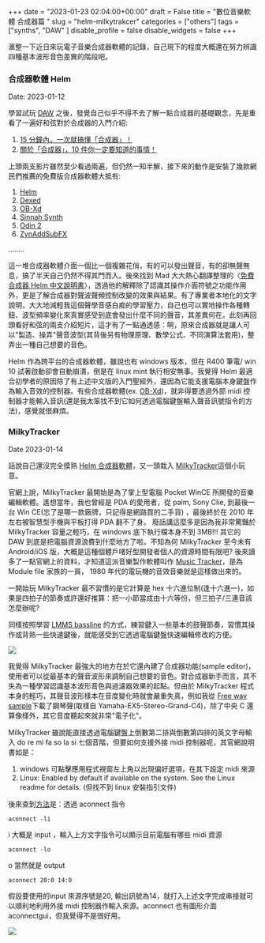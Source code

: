 +++ 
date = "2023-01-23 02:04:00+00:00" 
draft = False
title = "數位音樂軟體 合成器篇 " 
slug = "helm-milkytrakcer" 
categories = ["others"] 
tags = ["synths",
        "DAW"
  ] 
disable_profile = false 
disable_widgets = false 
+++

滙整一下近日來玩電子音樂合成器軟體的記錄，自己現下的程度大概還在努力辨識四種基本波形音色差異的階段吧。

### 合成器軟體 Helm 
Date: 2023-01-12

學習試玩 [DAW](https://personaljournal.ca/jxtsai/tag:DAW)  之後，發覺自己似乎不得不去了解一點合成器的基礎觀念，先是重看了一遍好和弦對於合成器的入門介紹: 

1. [15 分鐘內，一次就搞懂「合成器」！](https://wiwi.video/w/sRPssfzZNqxLoyy9WvTCN1)
2. [關於「合成器」，10 件你一定要知道的事情！](https://wiwi.video/w/hLDFkxwNokWAPC7SfyiDKp)

上頭兩支影片雖然至少看過兩遍，但仍然一知半解，接下來的動作是安裝了幾款網民們推薦的免費版合成器軟體大抵有:

1. [Helm](https://tytel.org/helm/)
2. [Dexed](https://asb2m10.github.io/dexed/)
3. [OB-Xd](https://www.discodsp.com/obxd/)
4. [Sinnah Synth](https://nusofting.com/plugins/sinnah/)
5. [Odin 2](https://www.thewavewarden.com/odin2)
6. [ZynAddSubFX](https://github.com/zynaddsubfx/)

........

這一堆合成器軟體介面一個比一個複雜花俏，有的可以發出聲音，有的卻無聲無息，搞了半天自己仍然不得其門而入。後來找到 Mad 大大熱心翻譯整理的〈[免費合成器 Helm 中文說明書](https://madzinenet.wordpress.com/2018/05/20/2018_helm/)〉，透過他的解釋除了認識其操作介面符號之功能作用外，更是了解合成器對聲波聲頻控制改變的效果與結果。有了專業者本地化的文字說明，大大地減輕我這個聲學音感白痴的學習壓力，自己也可以實地操作各種轉鈕、波型頻率變化來真實感受到底會發出什麼不同的聲音，其差異何在。此刻再回頭看好和弦的兩支介紹短片，這才有了一點通透感：啊，原來合成器就是讓人可以"製造、操弄"聲音波型(其背後另有物理原理、數學公式、不同演算法套用)，整弄出一種自己想要的音色。

Helm 作為跨平台的合成器軟體，雖說也有 windows 版本，但在 R400 筆電/ win 10 試著啟動卻會自動崩潰，倒是在 linux mint 執行相安無事。我覺得 Helm 最適合初學者的原因除了有上述中文版的入門聖經外，還因為它能支援電腦本身鍵盤作為輸入音效的控制器。有些合成器軟體(ex. [OB-Xd](https://www.discodsp.com/obxd/))，就非得要透過外部 midi 控制器才能輸入音訊(還是我太笨找不到它如何透過電腦鍵盤輸入聲音訊號指令的方法)，感覺就很麻煩。

### MilkyTracker 
Date 2023-01-14

話說自己還沒完全摸熟 [Helm 合成器軟體](https://personaljournal.ca/jxtsai/daw-xue-xi-xi-lie-he-cheng-qi-ruan-ti-helm)，又一頭栽入 [MilkyTracker](https://milkytracker.org)這個小玩意。

官網上說，MilkyTracker 最開始是為了掌上型電腦 Pocket WinCE 所開發的音樂編輯軟體。遙想當年，我也曾經是  PDA 的愛用者，從 palm, Sony Clie, 到最後一台 Win CE(忘了是哪一款廠牌，只記得是網路買的二手貨) ，最後終於在 2010 年左右被智慧型手機與平板打得 PDA 翻不了身。 廢話講這麼多是因為我非常驚豔於 MilkyTracker 容量之輕巧，在 windows 底下執行檔本身不到 3MB!!! 其它的 DAW 到底是把電腦資源浪費到什麼地方了啦。不知為何 MilkyTracker 至今未有 Android/iOS 版，大概是這種個體戶啫好型開發者個人的資源時間有限吧? 後來讀多了一點官網上的資料，才知道這派音樂製作軟體叫作 [Music Tracker]( https://en.wikipedia.org/wiki/Music_tracker)，是為 Module file 家族的一員， 1980 年代的電玩機的音效音樂就是這樣做出來的。

一開始玩  MilkyTracker 最不習慣的是它計算是 hex 十六進位制(逢十六進一)，如果是四拍子的節奏或許還好推算：把一小節當成由十六等份，但三拍子/三連音該怎麼辦呢?

同樣按照學習 [LMMS bassline](https://personaljournal.ca/jxtsai/daw-xue-xi-xi-lie-lmms-bassline-jie-zou-bian-ji) 的方式，練習鍵入一些基本的鼓聲節奏，習慣其操作或背熟一些快速鍵後，就能感受到它透過電腦鍵盤快速編輯修改的方便。

![](https://i.imgur.com/I8ly9jn.png) 

我覺得 MilkyTracker 最強大的地方在於它還內建了合成器功能(sample editor)，使用者可以從最基本的聲音波形來調制自己想要的音色。對合成器新手而言，其不失為一種學習認識基本波形音色與過濾器效果的起點。但由於 MilkyTracker  程式本身的輕巧，其聲音波形樣本在音度變化時就會嚴重失真，例如我從 [Free wav sample](https://freewavesamples.com/)下載了鋼琴聲(取樣自 Yamaha-EX5-Stereo-Grand-C4)，除了中央 C 還算像樣外，其它音度聽起來就非常"電子化"。

MilkyTracker 雖說能直接透過電腦鍵盤上倒數第二排與倒數第四排的英文字母輸入 do re mi fa so la si 七個音階，但要如何支援外接 midi  控制器呢，其官網說明書如是：

1.  windows 可點擊應用程式視窗左上角以出現偏好選項，在其下設定 midi 來源
2. Linux: Enabled by default if available on the system. See the Linux readme for details. (但找不到 linux  安裝指引文件)

後來查到[方法](https://www.reddit.com/r/milkytracker/comments/7d1d2f/how_do_i_setup_midi_in_linux/)是：透過 aconnect  指令

```
aconnect -li
```
i 大概是 input ，輸入上方文字指令可以顯示目前電腦有哪些 midi 資源

```
aconnect -lo
```
o 當然就是 output 

```
aconnect 20:0 14:0
```
假設要使用的input 來源序號是20,  輸出訊號為14，就打入上述文字完成串接就可以順利地利用外接 midi 控制器作輸入來源。aconnect 也有圖形介面 aconnectgui，但我覺得不是很好用。

![](https://i.imgur.com/vkKjgHI.png)